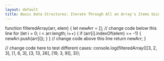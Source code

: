 ```yaml
---
layout: default
title: Basic Data Structures: Iterate Through All an Array's Items Using For Loops
---
```

function filteredArray(arr, elem) {
  let newArr = [];
  // change code below this line
  for (let i = 0; i < arr.length; i++) {
    if (arr[i].indexOf(elem) == -1) {
      newArr.push(arr[i]);
    }
  }
  // change code above this line
  return newArr;
}

// change code here to test different cases:
console.log(filteredArray([[3, 2, 3], [1, 6, 3], [3, 13, 26], [19, 3, 9]], 3));